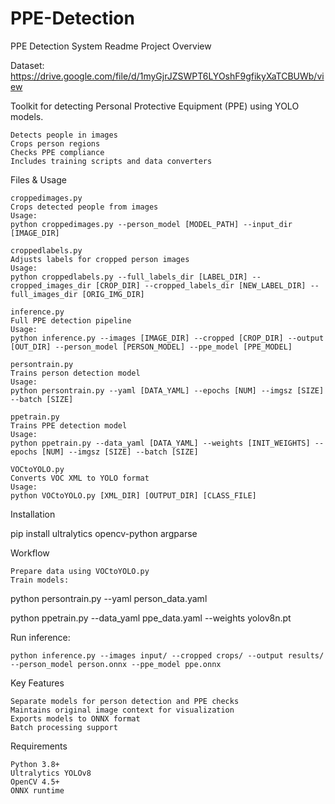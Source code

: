 # PPE-Detection

PPE Detection System Readme
Project Overview

Dataset: https://drive.google.com/file/d/1myGjrJZSWPT6LYOshF9gfikyXaTCBUWb/view

Toolkit for detecting Personal Protective Equipment (PPE) using YOLO models.

    Detects people in images
    Crops person regions
    Checks PPE compliance
    Includes training scripts and data converters

Files & Usage

    croppedimages.py
    Crops detected people from images
    Usage:
    python croppedimages.py --person_model [MODEL_PATH] --input_dir [IMAGE_DIR]

    croppedlabels.py
    Adjusts labels for cropped person images
    Usage:
    python croppedlabels.py --full_labels_dir [LABEL_DIR] --cropped_images_dir [CROP_DIR] --cropped_labels_dir [NEW_LABEL_DIR] --full_images_dir [ORIG_IMG_DIR]

    inference.py
    Full PPE detection pipeline
    Usage:
    python inference.py --images [IMAGE_DIR] --cropped [CROP_DIR] --output [OUT_DIR] --person_model [PERSON_MODEL] --ppe_model [PPE_MODEL]

    persontrain.py
    Trains person detection model
    Usage:
    python persontrain.py --yaml [DATA_YAML] --epochs [NUM] --imgsz [SIZE] --batch [SIZE]

    ppetrain.py
    Trains PPE detection model
    Usage:
    python ppetrain.py --data_yaml [DATA_YAML] --weights [INIT_WEIGHTS] --epochs [NUM] --imgsz [SIZE] --batch [SIZE]

    VOCtoYOLO.py
    Converts VOC XML to YOLO format
    Usage:
    python VOCtoYOLO.py [XML_DIR] [OUTPUT_DIR] [CLASS_FILE]

Installation

pip install ultralytics opencv-python argparse  

Workflow

    Prepare data using VOCtoYOLO.py
    Train models:

python persontrain.py --yaml person_data.yaml  

python ppetrain.py --data_yaml ppe_data.yaml --weights yolov8n.pt  

Run inference:

    python inference.py --images input/ --cropped crops/ --output results/ --person_model person.onnx --ppe_model ppe.onnx  

Key Features

    Separate models for person detection and PPE checks
    Maintains original image context for visualization
    Exports models to ONNX format
    Batch processing support

Requirements

    Python 3.8+
    Ultralytics YOLOv8
    OpenCV 4.5+
    ONNX runtime
